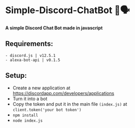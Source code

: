 # Simple-Discord-ChatBot 🤖🗣
**A simple Discord Chat Bot made in javascript**

## Requirements:
```
- discord.js | v12.5.1
- alexa-bot-api | v0.1.5
```

## Setup:
- Create a new application at https://discordapp.com/developers/applications
- Turn it into a bot
- Copy the token and put it in the main file `(index.js)` at `client.token('your bot token')`
- `npm install`
- `node index.js`
